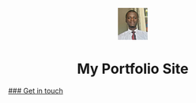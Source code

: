 <p align="center">
  <img alt="Gatsby" src="src/images/avatar1.jpg" width="60" />
</p>
<h1 align="center">
  My Portfolio Site
</h1>

[### Get in touch](mailto:irshaadbaiwa@gmail.com)
